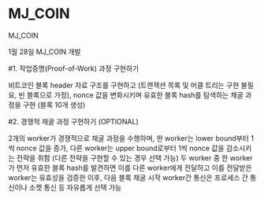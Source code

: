 # MJ_COIN
MJ_COIN

1월 28일 MJ_COIN 개발

#1. 작업증명(Proof-of-Work) 과정 구현하기

비트코인 블록 header 자료 구조를 구현하고 (트랜잭션 목록 및 머클 트리는 구현 불필요, 빈 블록으로 가정), nonce 값을 변화시키며 유효한 블록 hash를 탐색하는 채굴 과정을 구현 (블록 10개 생성)

#2. 경쟁적 채굴 과정 구현하기 (OPTIONAL)

2개의 worker가 경쟁적으로 채굴 과정을 수행하며, 한 worker는 lower bound부터 1씩 nonce 값을 증가, 다른 worker는 upper bound로부터 1씩 nonce 값을 감소시키는 전략을 취함 (다른 전략을 구현할 수 있는 경우 선택 가능)
두 worker 중 한 worker가 먼저 유효한 블록 hash를 발견하면 이를 다른 worker에게 전달하고 이를 전달받은 worker는 유효성을 검증한 이후, 다음 블록 채굴 시작
worker간 통신은 프로세스 간 통신이나 소켓 통신 등 자유롭게 선택 가능


